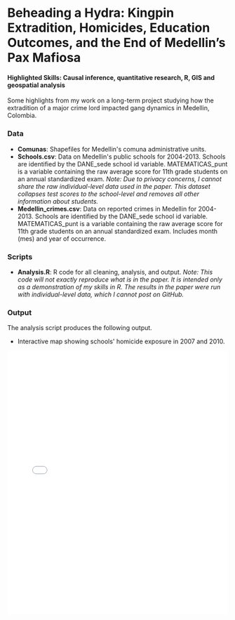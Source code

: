 # Beheading a Hydra: Kingpin Extradition, Homicides, Education Outcomes, and the End of Medellin’s Pax Mafiosa
#### Highlighted Skills: Causal inference, quantitative research, R, GIS and geospatial analysis

Some highlights from my work on a long-term project studying how the extradition of a major crime lord impacted gang dynamics in Medellin, Colombia. 


### Data

- **Comunas**: Shapefiles for Medellin's comuna administrative units.
- **Schools.csv**: Data on Medellin's public schools for 2004-2013. Schools are identified by the DANE_sede school id variable. MATEMATICAS_punt is a variable containing the raw average score for 11th grade students on an annual standardized exam. _Note: Due to privacy concerns, I cannot share the raw individual-level data used in the paper. This dataset collapses test scores to the school-level and removes all other information about students._ 
- **Medellin_crimes.csv**: Data on reported crimes in Medellin for 2004-2013. Schools are identified by the DANE_sede school id variable. MATEMATICAS_punt is a variable containing the raw average score for 11th grade students on an annual standardized exam. Includes month (mes) and year of occurrence.

### Scripts
- **Analysis.R**: R code for all cleaning, analysis, and output. _Note: This code will not exactly reproduce what is in the paper. It is intended only as a demonstration of my skills in R. The results in the paper were run with individual-level data, which I cannot post on GitHub._

### Output
The analysis script produces the following output.

- Interactive map showing schools' homicide exposure in 2007 and 2010. 
<iframe src="/output/img/MedellinMap.html" height="600px" width="100%" style="border:none;"></iframe>

